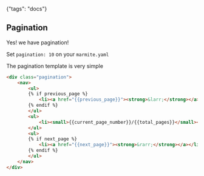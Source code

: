 {"tags": "docs"} 

## Pagination

<!-- This page uses JSON as front-matter, this format is support but not recommended, use YAML `---` or TOML `+++` -->

Yes! we have pagination!

Set `pagination: 10` on your `marmite.yaml`


The pagination template is very simple


```html
<div class="pagination">
    <nav>
        <ul>
        {% if previous_page %}
            <li><a href="{{previous_page}}"><strong>&larr;</strong></a></li>
        {% endif %}
        </ul>
        <ul>
            <li><small>{{current_page_number}}/{{total_pages}}</small></li>
        </ul>
        <ul>
        {% if next_page %}
            <li><a href="{{next_page}}"><strong>&rarr;</strong></a></li>
        {% endif %}
        </ul>
    </nav>
</div>
```

